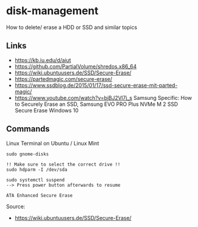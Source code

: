 # disk-management
How to delete/ erase a HDD or SSD and similar topics

## Links
- https://kb.iu.edu/d/aiut
- https://github.com/PartialVolume/shredos.x86_64
- https://wiki.ubuntuusers.de/SSD/Secure-Erase/
- https://partedmagic.com/secure-erase/
- https://www.ssdblog.de/2015/01/17/ssd-secure-erase-mit-parted-magic/
- https://www.youtube.com/watch?v=bjBJ2Vl7j_s Samsung Specific: How to Securely Erase an SSD, Samsung EVO PRO Plus NVMe M 2 SSD Secure Erase Windows 10

## Commands
Linux Terminal on Ubuntu / Linux Mint

```
sudo gnome-disks

!! Make sure to select the correct drive !!
sudo hdparm -I /dev/sda

sudo systemctl suspend
--> Press power button afterwards to resume

ATA Enhanced Secure Erase
```

Source:
- https://wiki.ubuntuusers.de/SSD/Secure-Erase/
